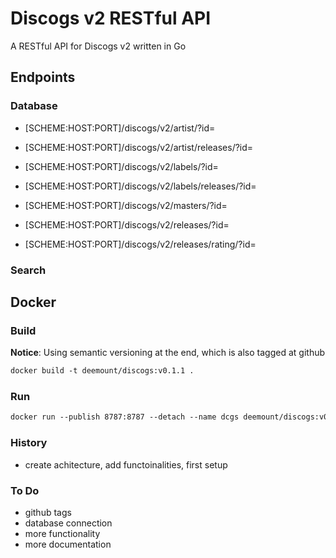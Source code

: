 # Discogs v2 RESTful API

A RESTful API for Discogs v2 written in Go

## Endpoints

### Database

* [SCHEME:HOST:PORT]/discogs/v2/artist/?id=
* [SCHEME:HOST:PORT]/discogs/v2/artist/releases/?id=

* [SCHEME:HOST:PORT]/discogs/v2/labels/?id=
* [SCHEME:HOST:PORT]/discogs/v2/labels/releases/?id=

* [SCHEME:HOST:PORT]/discogs/v2/masters/?id=

* [SCHEME:HOST:PORT]/discogs/v2/releases/?id=
* [SCHEME:HOST:PORT]/discogs/v2/releases/rating/?id=

### Search

## Docker

### Build

**Notice**:
Using semantic versioning at the end, which is also tagged at github

```dockerfile
docker build -t deemount/discogs:v0.1.1 .
```

### Run

```dockerfile
docker run --publish 8787:8787 --detach --name dcgs deemount/discogs:v0.1.1  
```

### History

* create achitecture, add functoinalities, first setup

### To Do

* github tags
* database connection
* more functionality
* more documentation
